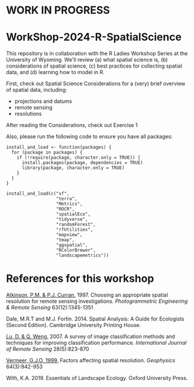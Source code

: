 # WORK IN PROGRESS #
# WorkShop-2024-R-SpatialScience
This repository is in collaboration with the R Ladies Workshop Series at the University of Wyoming. We'll review (a) what spatial science is, (b) considerations of spatial science, (c) best practices for collecting spatial data, and (d) learning how to model in R.

First, check out Spatial Science Considerations for a (very) brief overview of spatial data, including:
* projections and datums
* remote sensing
* resolutions

After reading the Considerations, check out Exercise 1

Also, please run the following code to ensure you have all packages:

```r{}
install_and_load <- function(packages) {
  for (package in packages) {
    if (!require(package, character.only = TRUE)) {
      install.packages(package, dependencies = TRUE)
      library(package, character.only = TRUE)
    }
  }
}

install_and_load(c("sf", 
                   "terra", 
                   "Metrics", 
                   "ROCR", 
                   "spatialEco", 
                   "tidyverse", 
                   "randomForest", 
                   "rfUtilities", 
                   "mapview", 
                   "tmap", 
                   "ggspatial", 
                   "RColorBrewer",
                   "landscapemetrics"))
```

# References for this workshop
[Atkinson, P.M. & P.J. Curran.](https://openurl-ebsco-com.libproxy.uwyo.edu/EPDB%3Agcd%3A1%3A692449/detailv2?sid=ebsco%3Aplink%3Ascholar&id=ebsco%3Agcd%3A167357581&crl=c) 1997. Choosing an appropriate spatial resolution for remote sensing investigations. *Photogrammetric Engineering & Remote Sensing* 63(12):1345-1351

Dale, M.R.T and M.J. Fortin. 2014. Spatial Analysis: A Guide for Ecologists (Second Edition). Cambridge University Printing House.

[Lu, D. & Q. Weng.](https://www.tandfonline.com/doi/full/10.1080/01431160600746456) 2007. A survey of image classification methods and techniques for improving classification performance. *International Journal of Remote Sensing* 28(5):823-870

[Vermeer, G.J.O. 1999.](https://library.seg.org/doi/abs/10.1190/1.1444602) Factors affecting spatial resolution. *Geophysics* 64(3):942-953

With, K.A. 2019. Essentials of Landscape Ecology. Oxford University Press.











